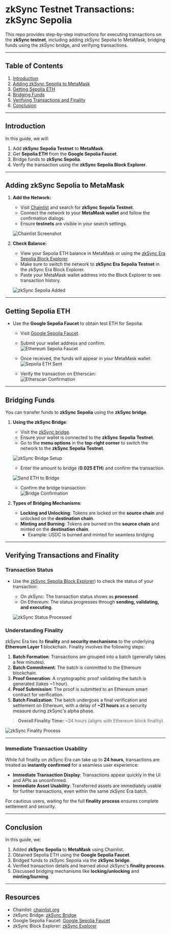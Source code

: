 # zkSync Testnet Transactions: zkSync Sepolia 

This repo provides step-by-step instructions for executing transactions on the **zkSync testnet**, including adding zkSync Sepolia to MetaMask, bridging funds using the zkSync bridge, and verifying transactions.

---

## **Table of Contents**
1. [Introduction](#introduction)
2. [Adding zkSync Sepolia to MetaMask](#adding-zksync-sepolia-to-metamask)
3. [Getting Sepolia ETH](#getting-sepolia-eth)
4. [Bridging Funds](#bridging-funds)
5. [Verifying Transactions and Finality](#verifying-transactions-and-finality)
6. [Conclusion](#conclusion)

---

## **Introduction**
In this guide, we will:
1. Add **zkSync Sepolia Testnet** to **MetaMask**.
2. Get **Sepolia ETH** from the **Google Sepolia Faucet**.
3. Bridge funds to **zkSync Sepolia**.
4. Verify the transaction using the **zkSync Sepolia Block Explorer**.

---

## **Adding zkSync Sepolia to MetaMask**
1. **Add the Network:**
   - Visit [Chainlist](https://chainlist.org) and search for **zkSync Sepolia Testnet**.
   - Connect the network to your **MetaMask wallet** and follow the confirmation dialogs.
   - Ensure **testnets** are visible in your search settings.

   ![Chainlist Screenshot](https://github.com/jason-victor1/zkSync-first-transaction/blob/main/Chainlist%20screenshot.png?raw=true)

2. **Check Balance:**
   - View your Sepolia ETH balance in MetaMask or using the [zkSync Era Sepolia Block Explorer](https://sepolia.explorer.zksync.io/).
   - Make sure to switch the network to **zkSync Era Sepolia Testnet** in the zkSync Era Block Explorer.
   - Paste your MetaMask wallet address into the Block Explorer to see transaction history.

   ![zkSync Sepolia Added](https://github.com/jason-victor1/zkSync-first-transaction/blob/main/zkSync%20Sepolia%20testnet%20added%20.png?raw=true)

---

## **Getting Sepolia ETH**
- Use the **Google Sepolia Faucet** to obtain test ETH for Sepolia:
   - Visit [Google Sepolia Faucet](https://cloud.google.com/application/web3/faucet/ethereum/sepolia).
   - Submit your wallet address and confirm.  
     ![Ethereum Sepolia Faucet](https://github.com/jason-victor1/zkSync-first-transaction/blob/main/Ethereum%20Sepolia%20Faucet.png?raw=true)

   - Once received, the funds will appear in your MetaMask wallet:  
     ![Sepolia ETH Sent](https://github.com/jason-victor1/zkSync-first-transaction/blob/main/Ethereum%20Sepolia%20sent.png?raw=true)

   - Verify the transaction on Etherscan:  
     ![Etherscan Confirmation](https://github.com/jason-victor1/zkSync-first-transaction/blob/main/Etherscan%20confirmation.png?raw=true)

---

## **Bridging Funds**
You can transfer funds to **zkSync Sepolia** using the **zkSync bridge**.

1. **Using the zkSync Bridge**:
   - Visit the [zkSync bridge](https://bridge.zksync.io).
   - Ensure your wallet is connected to the **zkSync Sepolia Testnet**.
   - Go to the **menu options** in the **top-right corner** to switch the network to the **zkSync Sepolia Testnet**.

   ![zkSync Bridge Setup](https://github.com/jason-victor1/zkSync-first-transaction/blob/main/zkSync%20Bridge%20setup.png?raw=true)

   - Enter the amount to bridge (**0.025 ETH**) and confirm the transaction.

   ![Send ETH to Bridge](https://github.com/jason-victor1/zkSync-first-transaction/blob/main/Send%20over%20the%200.025%20.png?raw=true)

   - Confirm the bridge transaction:  
     ![Bridge Confirmation](https://github.com/jason-victor1/zkSync-first-transaction/blob/main/Bridge%20confirmation%20.png?raw=true)

2. **Types of Bridging Mechanisms**:
   - **Locking and Unlocking**: Tokens are locked on the **source chain** and unlocked on the **destination chain**.
   - **Minting and Burning**: Tokens are burned on the **source chain** and minted on the **destination chain**.
     - Example: USDC is burned and minted for seamless bridging

---

## **Verifying Transactions and Finality**

### **Transaction Status**
- Use the [zkSync Sepolia Block Explorer](https://sepolia.explorer.zksync.io/)) to check the status of your transaction:
   - On zkSync: The transaction status shows as **processed**.
   - On Ethereum: The status progresses through **sending, validating, and executing**.

   ![zkSync Status Processed](https://github.com/jason-victor1/zkSync-first-transaction/blob/main/zkSync%20Sepolia%20testnet%20confimation.png?raw=true)

### **Understanding Finality**
zkSync Era ties its **finality** and **security mechanisms** to the underlying **Ethereum Layer 1** blockchain. Finality involves the following steps:

1. **Batch Formation**: Transactions are grouped into a batch (generally takes a few minutes).
2. **Batch Commitment**: The batch is committed to the Ethereum blockchain.
3. **Proof Generation**: A cryptographic proof validating the batch is generated (takes ~1 hour).
4. **Proof Submission**: The proof is submitted to an Ethereum smart contract for verification.
5. **Batch Finalization**: The batch undergoes a final verification and settlement on Ethereum, with a delay of **~21 hours** as a security measure during zkSync's alpha phase.

> **Overall Finality Time:** ~24 hours (aligns with Ethereum block finality).

   ![zkSync Finality Process](https://github.com/jason-victor1/zkSync-first-transaction/blob/main/finality%20screenshot.png?raw=true)

---

### **Immediate Transaction Usability**
While full finality on zkSync Era can take up to **24 hours**, transactions are treated as **instantly confirmed** for a seamless user experience:
- **Immediate Transaction Display**: Transactions appear quickly in the UI and APIs as unconfirmed.
- **Immediate Asset Usability**: Transferred assets are immediately usable for further transactions, even within the same zkSync Era batch.

For cautious users, waiting for the full **finality process** ensures complete settlement and security.

---

## **Conclusion**
In this guide, we:
1. Added **zkSync Sepolia** to **MetaMask** using Chainlist.
2. Obtained Sepolia ETH using the **Google Sepolia Faucet**.
3. Bridged funds to zkSync Sepolia via the **zkSync bridge**.
4. Verified transaction details and learned about zkSync's **finality process**.
5. Discussed bridging mechanisms like **locking/unlocking** and **minting/burning**.

---

## **Resources**
- Chainlist: [chainlist.org](https://chainlist.org)
- zkSync Bridge: [zkSync Bridge](https://bridge.zksync.io)
- Google Sepolia Faucet: [Google Sepolia Faucet](https://cloud.google.com/application/web3/faucet/ethereum/sepolia)
- zkSync Block Explorer: [zkSync Explorer](https://sepolia.explorer.zksync.io/)



